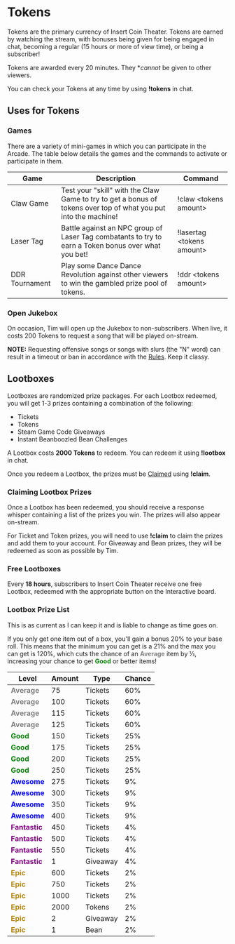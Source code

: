 <h1>Tokens</h1>
Tokens are the primary currency of Insert Coin Theater. Tokens are earned by watching the stream, with bonuses being given for being engaged in chat, becoming a regular (15 hours or more of view time), or being a subscriber!

Tokens are awarded every 20 minutes. They **cannot* be given to other viewers.

You can check your Tokens at any time by using **!tokens** in chat.

## Uses for Tokens  
### Games  
There are a variety of mini-games in which you can participate in the Arcade. The table below details the games and the commands to activate or participate in them.

| Game | Description | Command |
| ------------ | ------------- | ------------ |
| Claw Game | Test your "skill" with the Claw Game to try to get a bonus of tokens over top of what you put into the machine!  | !claw &lt;tokens amount&gt; |
| Laser Tag | Battle against an NPC group of Laser Tag combatants to try to earn a Token bonus over what you bet! | !lasertag &lt;tokens amount&gt; |
| DDR Tournament | Play some Dance Dance Revolution against other viewers to win the gambled prize pool of tokens. | !ddr &lt;tokens amount&gt; |

### Open Jukebox  
On occasion, Tim will open up the Jukebox to non-subscribers. When live, it costs 200 Tokens to request a song that will be played on-stream.

**NOTE:** Requesting offensive songs or songs with slurs (the "N" word) can result in a timeout or ban in accordance with the [Rules](rules.md). Keep it classy.

## Lootboxes  
Lootboxes are randomized prize packages. For each Lootbox redeemed, you will get 1-3 prizes containing a combination of the following:

* Tickets
* Tokens
* Steam Game Code Giveaways
* Instant Beanboozled Bean Challenges

A Lootbox costs **2000 Tokens** to redeem. You can redeem it using **!lootbox** in chat.

Once you redeem a Lootbox, the prizes must be [Claimed](#claiming-lootbox-prizes) using **!claim**.

### Claiming Lootbox Prizes  
Once a Lootbox has been redeemed, you should receive a response whisper containing a list of the prizes you win. The prizes will also appear on-stream.

For Ticket and Token prizes, you will need to use **!claim** to claim the prizes and add them to your account. For Giveaway and Bean prizes, they will be redeemed as soon as possible by Tim.

### Free Lootboxes  
Every **18 hours**, subscribers to Insert Coin Theater receive one free Lootbox, redeemed with the appropriate button on the Interactive board.

### Lootbox Prize List
This is as current as I can keep it and is liable to change as time goes on.

If you only get one item out of a box, you'll gain a bonus 20% to your base roll. This means that the minimum you can get is a 21% and the max you can get is 120%, which cuts the chance of an <span style='color: gray; font-weight: bold;'>Average</span> item by &#8531;, increasing your chance to get <span style='color: green; font-weight: bold;'>Good</span> or better items!

| Level | Amount | Type | Chance |
| ------------ | ------------ | ------------ | ------------ |
| <span style='color: gray; font-weight: bold;'>Average</span> | 75 | Tickets | 60% |
| <span style='color: gray; font-weight: bold;'>Average</span> | 100 | Tickets | 60% |
| <span style='color: gray; font-weight: bold;'>Average</span> | 115 | Tickets | 60% |
| <span style='color: gray; font-weight: bold;'>Average</span> | 125 | Tickets | 60% |
| <span style='color: green; font-weight: bold;'>Good</span> | 150 | Tickets | 25% |
| <span style='color: green; font-weight: bold;'>Good</span> | 175 | Tickets | 25% |
| <span style='color: green; font-weight: bold;'>Good</span> | 200 | Tickets | 25% |
| <span style='color: green; font-weight: bold;'>Good</span> | 250 | Tickets | 25% |
| <span style='color: blue; font-weight: bold;'>Awesome</span> | 275 | Tickets | 9% |
| <span style='color: blue; font-weight: bold;'>Awesome</span> | 300 | Tickets | 9% |
| <span style='color: blue; font-weight: bold;'>Awesome</span> | 350 | Tickets | 9% |
| <span style='color: blue; font-weight: bold;'>Awesome</span> | 400 | Tickets | 9% |
| <span style='color: purple; font-weight: bold;'>Fantastic</span> | 450 | Tickets | 4% |
| <span style='color: purple; font-weight: bold;'>Fantastic</span> | 500 | Tickets | 4% |
| <span style='color: purple; font-weight: bold;'>Fantastic</span> | 550 | Tickets | 4% |
| <span style='color: purple; font-weight: bold;'>Fantastic</span> | 1 | Giveaway | 4% |
| <span style='color: DarkGoldenRod; font-weight: bold;'>Epic</span> | 600 | Tickets | 2% |
| <span style='color: DarkGoldenRod; font-weight: bold;'>Epic</span> | 750 | Tickets | 2% |
| <span style='color: DarkGoldenRod; font-weight: bold;'>Epic</span> | 1000 | Tickets | 2% |
| <span style='color: DarkGoldenRod; font-weight: bold;'>Epic</span> | 2000 | Tokens | 2% |
| <span style='color: DarkGoldenRod; font-weight: bold;'>Epic</span> | 2 | Giveaway | 2% |
| <span style='color: DarkGoldenRod; font-weight: bold;'>Epic</span> | 1 | Bean | 2% |